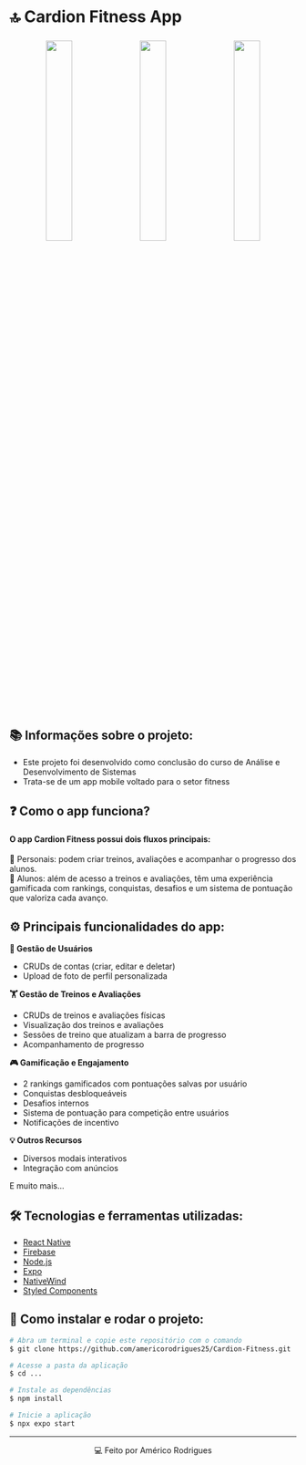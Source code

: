 # 🔝 Cardion Fitness App

<div align="center">
  <img src="https://github.com/user-attachments/assets/5bfbcae7-a1e6-4ef1-a031-38c094c7a148" width="30%" style="max-width: 200px; margin: 5px;" />
  <img src="https://github.com/user-attachments/assets/820e5602-f313-4683-9bab-4be0fc6a9b7b" width="30%" style="max-width: 200px; margin: 5px;" />
  <img src="https://github.com/user-attachments/assets/835f3e34-ce55-4a41-86d1-dec53c760246" width="30%" style="max-width: 200px; margin: 5px;" />
</div>

## 📚 Informações sobre o projeto:
* Este projeto foi desenvolvido como conclusão do curso de Análise e Desenvolvimento de Sistemas
* Trata-se de um app mobile voltado para o setor fitness

## ❓ Como o app funciona?
#### O app Cardion Fitness possui dois fluxos principais:
🔹 Personais: podem criar treinos, avaliações e acompanhar o progresso dos alunos. <br>
🔹 Alunos: além de acesso a treinos e avaliações, têm uma experiência gamificada com rankings, conquistas, desafios e um sistema de pontuação que valoriza cada avanço.

## ⚙️ Principais funcionalidades do app:

**👤 Gestão de Usuários**  
- CRUDs de contas (criar, editar e deletar)  
- Upload de foto de perfil personalizada  

**🏋️ Gestão de Treinos e Avaliações**  
- CRUDs de treinos e avaliações físicas  
- Visualização dos treinos e avaliações  
- Sessões de treino que atualizam a barra de progresso  
- Acompanhamento de progresso  

**🎮 Gamificação e Engajamento**  
- 2 rankings gamificados com pontuações salvas por usuário  
- Conquistas desbloqueáveis  
- Desafios internos  
- Sistema de pontuação para competição entre usuários  
- Notificações de incentivo  

**💡 Outros Recursos**  
- Diversos modais interativos  
- Integração com anúncios  

E muito mais...

## 🛠️ Tecnologias e ferramentas utilizadas:
- [React Native](https://reactnative.dev/)
- [Firebase](https://firebase.google.com/?hl=pt-br)
- [Node.js](https://nodejs.org/pt)
- [Expo](https://expo.dev/)
- [NativeWind](https://www.nativewind.dev/)
- [Styled Components](https://styled-components.com/)

## 🚀 Como instalar e rodar o projeto:
```bash
# Abra um terminal e copie este repositório com o comando
$ git clone https://github.com/americorodrigues25/Cardion-Fitness.git
```

```bash
# Acesse a pasta da aplicação
$ cd ...

# Instale as dependências
$ npm install

# Inicie a aplicação
$ npx expo start
```

_________________________________________________________
<div align="center">💻 Feito por Américo Rodrigues</div>
